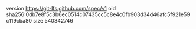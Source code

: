 version https://git-lfs.github.com/spec/v1
oid sha256:0db7e8f5c3b6ec0514c07435cc5c8e4c0fb903d34d46afc5f921e59c119cba80
size 540342746
